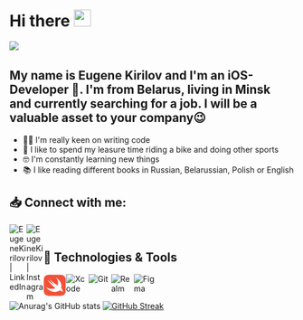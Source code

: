 # Hi there <img src="https://raw.githubusercontent.com/MartinHeinz/MartinHeinz/master/wave.gif" width="30px" height="30px" /> 

![](https://komarev.com/ghpvc/?username=Scooterminsk)

## My name is Eugene Kirilov and I'm an iOS-Developer 📲. I'm from Belarus, living in Minsk and currently searching for a job. I will be a valuable asset to your company😉
- 👨‍💻 I'm really keen on writing code
- 💪 I like to spend my leasure time riding a bike and doing other sports
- 🤓 I'm constantly learning new things
- 📚 I like reading different books in Russian, Belarussian, Polish or English

## 📥 Connect with me:

[<img align="left" alt="EugeneKirilov | LinkedIn" width="30px" src="https://img.icons8.com/color/344/linkedin-circled--v1.png" />][linkedin]
[<img align="left" alt="EugeneKirilov | Instagram" width="30px" src="https://img.icons8.com/fluency/344/instagram-new.png" />][instagram]

<br />

## 🔧 Technologies & Tools

<img align="left" alt="Swift" width="40px" src="https://raw.githubusercontent.com/devicons/devicon/master/icons/swift/swift-original.svg" />
<img align="left" alt="Xcode" width="40px" src="https://img.icons8.com/color/344/xcode.png" />
<img align="left" alt="Git" width="40px" src="https://www.vectorlogo.zone/logos/git-scm/git-scm-icon.svg" />
<img align="left" alt="Realm" width="40px" src="https://raw.githubusercontent.com/bestofjs/bestofjs-webui/8665e8c267a0215f3159df28b33c365198101df5/public/logos/realm.svg" />
<img align="left" alt="Figma" width="40px" src="https://img.icons8.com/color/344/figma--v1.png" />

<br />
<br />

![Anurag's GitHub stats](https://github-readme-stats.vercel.app/api?username=Scooterminsk&show_icons=true&theme=great-gatsby&count_private=true)
[![GitHub Streak](https://streak-stats.demolab.com/?user=Scooterminsk&theme=dark)](https://git.io/streak-stats)

[linkedin]: https://www.linkedin.com/in/eugene-kirilov-0488a5a5/
[instagram]: https://www.instagram.com/scooterminsk/
